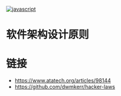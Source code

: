 [![javascript](https://user-images.githubusercontent.com/5803001/44412874-859de980-a59c-11e8-8845-eebe9d13d832.jpg)](https://github.com/wx-chevalier/SoftwareEngineering-Series)

# 软件架构设计原则

# 链接

- https://www.atatech.org/articles/98144
- https://github.com/dwmkerr/hacker-laws
